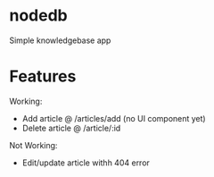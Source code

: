 # nodedb
Simple knowledgebase app

# Features
Working:
- Add article @ /articles/add (no UI component yet)
- Delete article @ /article/:id


Not Working:
- Edit/update article withh 404 error
